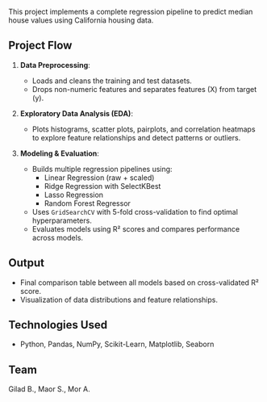 

This project implements a complete regression pipeline to predict median house values using California housing data.

##  Project Flow

1. **Data Preprocessing**:
   - Loads and cleans the training and test datasets.
   - Drops non-numeric features and separates features (X) from target (y).

2. **Exploratory Data Analysis (EDA)**:
   - Plots histograms, scatter plots, pairplots, and correlation heatmaps to explore feature relationships and detect patterns or outliers.

3. **Modeling & Evaluation**:
   - Builds multiple regression pipelines using:
     - Linear Regression (raw + scaled)
     - Ridge Regression with SelectKBest
     - Lasso Regression
     - Random Forest Regressor
   - Uses `GridSearchCV` with 5-fold cross-validation to find optimal hyperparameters.
   - Evaluates models using R² scores and compares performance across models.

##  Output
- Final comparison table between all models based on cross-validated R² score.
- Visualization of data distributions and feature relationships.

##  Technologies Used
- Python, Pandas, NumPy, Scikit-Learn, Matplotlib, Seaborn

##  Team
Gilad B., Maor S., Mor A.

